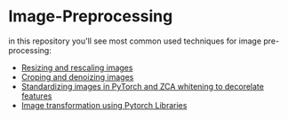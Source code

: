 # Image-Preprocessing
in this repository  you'll see most common used techniques for image pre-processing: 

- [Resizing and rescaling images](https://github.com/aniskx/Image-Preprocessing/blob/main/Image%20Resizing.ipynb) 
- [Croping and denoizing images](https://github.com/aniskx/Image-Preprocessing/blob/main/Croping%20and%20denoising%20images.ipynb)
- [Standardizing images in PyTorch and ZCA whitening to decorelate features](https://github.com/aniskx/Image-Preprocessing/blob/main/Whitening%20.ipynb)
- [Image transformation using Pytorch Libraries](https://github.com/aniskx/Image-Preprocessing/blob/main/Pytorch%20transformation.ipynb)
